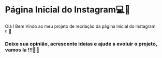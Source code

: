 # Página Inicial do Instagram:computer::mobile_phone_off:

Olá ! Bem Vindo ao meu projeto de recriação da página Inicial do Instagram !! :call_me_hand:

### Deixe sua opinião, acrescente ideias e ajude a evoluir o projeto, vamos la !!!:facepunch::muscle:

